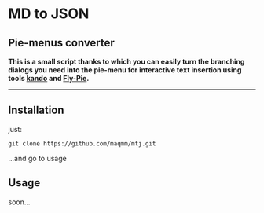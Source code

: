# MD to JSON
## Pie-menus converter

__This is a small script thanks to which you can easily turn the branching dialogs you need into the pie-menu for interactive text insertion using tools [kando](https://github.com/kando-menu/kando) and [Fly-Pie](https://github.com/Schneegans/Fly-Pie).__

***

## Installation 

just:
```
git clone https://github.com/maqmm/mtj.git
```

...and go to usage

## Usage

soon...